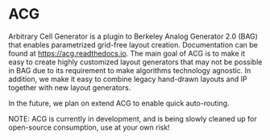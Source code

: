 # ACG
Arbitrary Cell Generator is a plugin to Berkeley Analog Generator 2.0 (BAG) that enables parametrized
grid-free layout creation. Documentation can be found at <https://acg.readthedocs.io>. The main goal of ACG is
to make it easy to create highly customized layout generators that may not be possible in BAG due to its
requirement to make algorithms technology agnostic. In addition, we make it easy to combine legacy hand-drawn
layouts and IP together with new layout generators.

In the future, we plan on extend ACG to enable quick auto-routing.

NOTE: ACG is currently in development, and is being slowly cleaned up for open-source consumption, use at your own risk!
